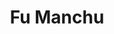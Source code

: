 ---
title: "Fu Manchu"
summary: "Californian stoner-rock band. Formed in 1987 as hardcore band . They changed their name to Fu Manchu in 1990 and started turning more towards stoner-rock."
image: "fu-manchu.jpg"
---